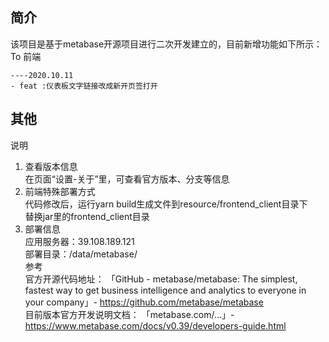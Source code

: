 ## 简介
该项目是基于metabase开源项目进行二次开发建立的，目前新增功能如下所示：  
To 前端  
```
----2020.10.11  
- feat :仪表板文字链接改成新开页签打开
```

## 其他
说明  
1. 查看版本信息  
在页面“设置-关于”里，可查看官方版本、分支等信息  
2. 前端特殊部署方式  
代码修改后，运行yarn build生成文件到resource/frontend_client目录下  
替换jar里的frontend_client目录  
3. 部署信息  
应用服务器：39.108.189.121  
部署目录：/data/metabase/  
参考  
官方开源代码地址： 「GitHub - metabase/metabase: The simplest, fastest way to get business intelligence and analytics  to everyone in your company」- https://github.com/metabase/metabase  
目前版本官方开发说明文档： 「metabase.com/...」- https://www.metabase.com/docs/v0.39/developers-guide.html 
